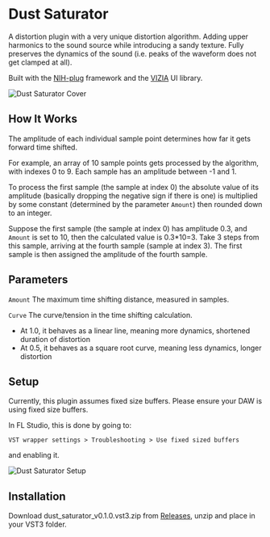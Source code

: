 # Dust Saturator

A distortion plugin with a very unique distortion algorithm. Adding upper harmonics to the sound source while introducing a sandy texture. Fully preserves the dynamics of the sound (i.e. peaks of the waveform does not get clamped at all).

Built with the [NIH-plug](https://github.com/robbert-vdh/nih-plug) framework and the [VIZIA](https://github.com/vizia/vizia) UI library.

![Dust Saturator Cover](https://github.com/Everither/dust-saturator/assets/122586326/2209e888-3313-405d-9ddc-4125b8f117b8)

## How It Works

The amplitude of each individual sample point determines how far it gets forward time shifted.

For example, an array of 10 sample points gets processed by the algorithm, with indexes 0 to 9.
Each sample has an amplitude between -1 and 1.

To process the first sample (the sample at index 0) the absolute value of its amplitude (basically dropping the negative sign if there is one) is multiplied by some constant (determined by the parameter `Amount`) then rounded down to an integer.

Suppose the first sample (the sample at index 0) has amplitude 0.3, and `Amount` is set to 10, then the calculated value is 0.3*10=3.
Take 3 steps from this sample, arriving at the fourth sample (sample at index 3). The first sample is then assigned the amplitude of the fourth sample.

## Parameters
`Amount` The maximum time shifting distance, measured in samples.

`Curve` The curve/tension in the time shifting calculation.

- At 1.0, it behaves as a linear line, meaning more dynamics, shortened duration of distortion
- At 0.5, it behaves as a square root curve, meaning less dynamics, longer distortion

## Setup
Currently, this plugin assumes fixed size buffers. Please ensure your DAW is using fixed size buffers.

In FL Studio, this is done by going to:

```VST wrapper settings > Troubleshooting > Use fixed sized buffers ```

and enabling it.

![Dust Saturator Setup](https://github.com/Everither/dust-saturator/assets/122586326/4a50dc36-f73f-4eee-87f8-6821322f916e)

## Installation
Download dust_saturator_v0.1.0.vst3.zip from [Releases](https://github.com/Everither/dust-saturation/releases/tag/v0.1.0), unzip and place in your VST3 folder. 

